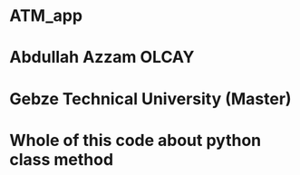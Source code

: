 # ATM_app
# Abdullah Azzam OLCAY
# Gebze Technical University (Master)
# Whole of this code about python class method 
